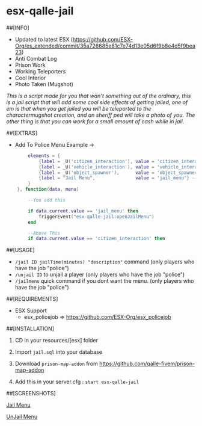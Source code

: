 # esx-qalle-jail

##[INFO]

* Updated to latest ESX (https://github.com/ESX-Org/es_extended/commit/35a726685e81c7e74d13e05d6f9b8e4d5f9bea23)
* Anti Combat Log
* Prison Work
* Working Teleporters
* Cool Interior
* Photo Taken (Mugshot)

*This is a script made for you that wan't something out of the ordinary, this is a jail script that will add some cool side effects of getting jailed, one of em is that when you get jailed you will be teleported to the charactermugshot creation, and an sheriff ped will take a photo of you. The other thing is that you can work for a small amount of cash while in jail.*

##[EXTRAS]

* Add To Police Menu Example ->

```lua
        elements = {
            {label = _U('citizen_interaction'),	value = 'citizen_interaction'},
            {label = _U('vehicle_interaction'),	value = 'vehicle_interaction'},
            {label = _U('object_spawner'),		value = 'object_spawner'},
            {label = "Jail Menu",               value = 'jail_menu'} -- You add this line
        }
    }, function(data, menu)

        --You add this

        if data.current.value == 'jail_menu' then
            TriggerEvent("esx-qalle-jail:openJailMenu")
        end

        --Above This
        if data.current.value == 'citizen_interaction' then
```

##[USAGE]

* `/jail ID jailTime(minutes) "description"` command (only players who have the job "police")
* `/unjail ID` to unjail a player (only players who have the job "police")
* `/jailmenu` quick command if you dont want the menu. (only players who have the job "police")

##[REQUIREMENTS]
  
* ESX Support
  * esx_policejob => https://github.com/ESX-Org/esx_policejob
  
##[INSTALLATION]

1) CD in your resources/[esx] folder

2) Import ``jail.sql`` into your database

3) Download ``prison-map-addon`` from https://github.com/qalle-fivem/prison-map-addon

4) Add this in your server.cfg :
``start esx-qalle-jail``

##[SCREENSHOTS]

[Jail Menu](https://gyazo.com/7f46b8a80c59e02c4af7a96de34c9e6c)

[UnJail Menu](https://gyazo.com/aa065a6c748c0d2850d3d38d33eb666f)

